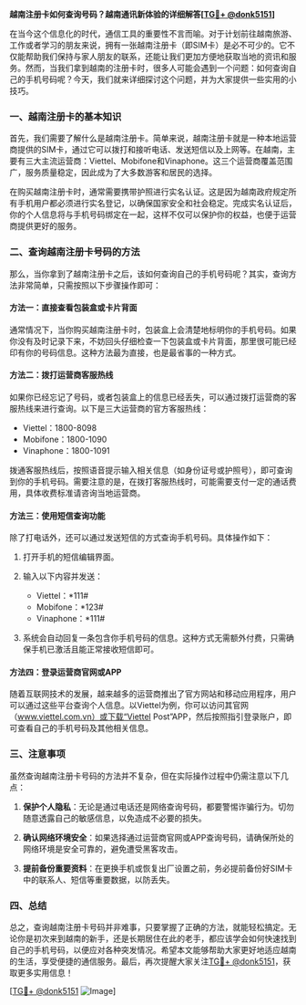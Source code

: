 **越南注册卡如何查询号码？越南通讯新体验的详细解答[[TG💪+ @donk5151](https://t.me/s/donk5151)]**

在当今这个信息化的时代，通信工具的重要性不言而喻。对于计划前往越南旅游、工作或者学习的朋友来说，拥有一张越南注册卡（即SIM卡）是必不可少的。它不仅能帮助我们保持与家人朋友的联系，还能让我们更加方便地获取当地的资讯和服务。然而，当我们拿到越南的注册卡时，很多人可能会遇到一个问题：如何查询自己的手机号码呢？今天，我们就来详细探讨这个问题，并为大家提供一些实用的小技巧。

### 一、越南注册卡的基本知识

首先，我们需要了解什么是越南注册卡。简单来说，越南注册卡就是一种本地运营商提供的SIM卡，通过它可以拨打和接听电话、发送短信以及上网等。在越南，主要有三大主流运营商：Viettel、Mobifone和Vinaphone。这三个运营商覆盖范围广，服务质量稳定，因此成为了大多数游客和居民的选择。

在购买越南注册卡时，通常需要携带护照进行实名认证。这是因为越南政府规定所有手机用户都必须进行实名登记，以确保国家安全和社会稳定。完成实名认证后，你的个人信息将与手机号码绑定在一起，这样不仅可以保护你的权益，也便于运营商提供更好的服务。

### 二、查询越南注册卡号码的方法

那么，当你拿到了越南注册卡之后，该如何查询自己的手机号码呢？其实，查询方法非常简单，只需按照以下步骤操作即可：

#### 方法一：直接查看包装盒或卡片背面

通常情况下，当你购买越南注册卡时，包装盒上会清楚地标明你的手机号码。如果你没有及时记录下来，不妨回头仔细检查一下包装盒或卡片背面，那里很可能已经印有你的号码信息。这种方法最为直接，也是最省事的一种方式。

#### 方法二：拨打运营商客服热线

如果你已经忘记了号码，或者包装盒上的信息已经丢失，可以通过拨打运营商的客服热线来进行查询。以下是三大运营商的官方客服热线：

- Viettel：1800-8098
- Mobifone：1800-1090
- Vinaphone：1800-1091

拨通客服热线后，按照语音提示输入相关信息（如身份证号或护照号），即可查询到你的手机号码。需要注意的是，在拨打客服热线时，可能需要支付一定的通话费用，具体收费标准请咨询当地运营商。

#### 方法三：使用短信查询功能

除了打电话外，还可以通过发送短信的方式查询手机号码。具体操作如下：

1. 打开手机的短信编辑界面。
2. 输入以下内容并发送：
   - Viettel：*111#
   - Mobifone：*123#
   - Vinaphone：*111#

3. 系统会自动回复一条包含你手机号码的信息。这种方式无需额外付费，只需确保手机已激活且能正常接收短信即可。

#### 方法四：登录运营商官网或APP

随着互联网技术的发展，越来越多的运营商推出了官方网站和移动应用程序，用户可以通过这些平台查询个人信息。以Viettel为例，你可以访问其官网（www.viettel.com.vn）或下载“Viettel Post”APP，然后按照指引登录账户，即可查看自己的手机号码及其他相关信息。

### 三、注意事项

虽然查询越南注册卡号码的方法并不复杂，但在实际操作过程中仍需注意以下几点：

1. **保护个人隐私**：无论是通过电话还是网络查询号码，都要警惕诈骗行为。切勿随意透露自己的敏感信息，以免造成不必要的损失。
   
2. **确认网络环境安全**：如果选择通过运营商官网或APP查询号码，请确保所处的网络环境是安全可靠的，避免遭受黑客攻击。

3. **提前备份重要资料**：在更换手机或恢复出厂设置之前，务必提前备份好SIM卡中的联系人、短信等重要数据，以防丢失。

### 四、总结

总之，查询越南注册卡号码并非难事，只要掌握了正确的方法，就能轻松搞定。无论你是初次来到越南的新手，还是长期居住在此的老手，都应该学会如何快速找到自己的手机号码，以便应对各种突发情况。希望本文能够帮助大家更好地适应越南的生活，享受便捷的通信服务。最后，再次提醒大家关注[TG💪+ @donk5151](https://t.me/s/donk5151)，获取更多实用信息！

[[TG💪+ @donk5151](https://t.me/s/donk5151) ![Image](https://i.postimg.cc/rwNCRYN7/Snipaste-2025-04-30-17-27-05.png)]